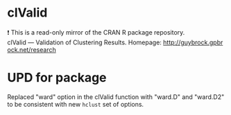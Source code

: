 # clValid
:exclamation: This is a read-only mirror of the CRAN R package repository.  clValid — Validation of Clustering Results. Homepage: http://guybrock.gpbrock.net/research  


# UPD for package

Replaced "ward" option in the clValid function with "ward.D" and "ward.D2" to be consistent with new `hclust` set of options.
